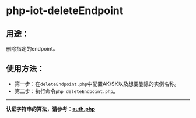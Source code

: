 # php-iot-deleteEndpoint

## 用途：

删除指定的endpoint。

## 使用方法：

* 第一步：在`deleteEndpoint.php`中配置AK/SK以及想要删除的实例名称。
* 第二步：执行命令`php deleteEndpoint.php`。

---

**认证字符串的算法，请参考：[auth.php](../../authorization/auth.php)**